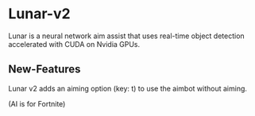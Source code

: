 # Lunar-v2
Lunar is a neural network aim assist that uses real-time object detection accelerated with CUDA on Nvidia GPUs.

## New-Features
Lunar v2 adds an aiming option (key: t) to use the aimbot without aiming.

(AI is for Fortnite)
